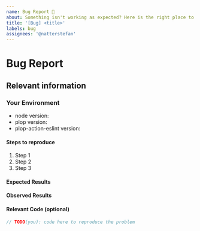 ```yaml
---
name: Bug Report 🐞
about: Something isn't working as expected? Here is the right place to report.
title: '[Bug] <title>'
labels: bug
assignees: '@natterstefan'
---
```


<!--
  To make it easier for us to help you — please follow the suggested format below.

  Before opening a new issue, please search existing issues.
-->

# Bug Report

## Relevant information

<!-- Provide as much useful information as you can -->

### Your Environment

- node version:
- plop version:
- plop-action-eslint version:

#### Steps to reproduce

1. Step 1
2. Step 2
3. Step 3

#### Expected Results

<!-- What did you expect to happen? -->

#### Observed Results

<!-- What happened? This could be a description, log output, etc. -->

#### Relevant Code (optional)

```js
// TODO(you): code here to reproduce the problem
```
